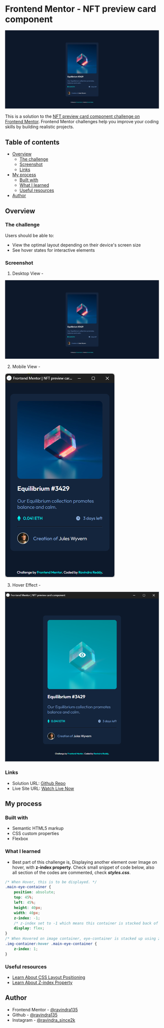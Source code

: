 # Frontend Mentor - NFT preview card component

![Design preview for the NFT preview card component coding challenge](./images/desktopView.jpeg)

This is a solution to the [NFT preview card component challenge on Frontend Mentor](https://www.frontendmentor.io/challenges/nft-preview-card-component-SbdUL_w0U). Frontend Mentor challenges help you improve your coding skills by building realistic projects. 

## Table of contents

- [Overview](#overview)
  - [The challenge](#the-challenge)
  - [Screenshot](#screenshot)
  - [Links](#links)
- [My process](#my-process)
  - [Built with](#built-with)
  - [What I learned](#what-i-learned)
  - [Useful resources](#useful-resources)
- [Author](#author)

## Overview

### The challenge

Users should be able to:

- View the optimal layout depending on their device's screen size
- See hover states for interactive elements

### Screenshot

1. Desktop View -

![Desktop View](./images/desktopView.jpeg)

2. Mobile View -

![Mobile View](./images/mobileView.png)

3. Hover Effect -

![Hover Effect](./images/hoverEffect.png)

### Links

- Solution URL: [Github Repo](https://github.com/ravindra135/FrontendMentor-nft-preview-card-component-main)
- Live Site URL: [Watch Live Now](https://your-live-site-url.com)

## My process

### Built with

- Semantic HTML5 markup
- CSS custom properties
- Flexbox


### What I learned

- Best part of this challenge is, Displaying another element over Image on hover, with **z-index property**. Check small snippet of code below, also all section of the codes are commented, check ***styles.css***.

```css
/* When Hover, this is to be displayed. */
.main-eye-container {
    position: absolute;
    top: 45%;
    left: 45%;
    height: 40px;
    width: 40px;
    z-index: -1;
    /* z-index set to -1 which means this container is stacked back of the main-image. */
    display: flex;
}
/* When Hovered on image container, eye-container is stacked up using z-index property */
.img-container:hover .main-eye-container {
    z-index: 1;
}
```

### Useful resources


- [Learn About CSS Layout Positioning](https://www.w3schools.com/css/css_positioning.asp)
- [Learn About Z-index Property](https://www.w3schools.com/cssref/pr_pos_z-index.asp)


## Author

- Frontend Mentor - [@ravindra135](https://www.frontendmentor.io/profile/ravindra135)
- Github - [@ravindra135](https://github.com/ravindra135/)
- Instagram - [@ravindra_since2k](https://www.instagram.com/ravindra_since2k/)